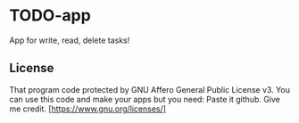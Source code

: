 # TODO-app
App for write, read, delete tasks!
## License 
That program code protected by GNU Affero General Public License v3.
You can use this code and make your apps but you need:
Paste it github.
Give me credit.
[https://www.gnu.org/licenses/]
